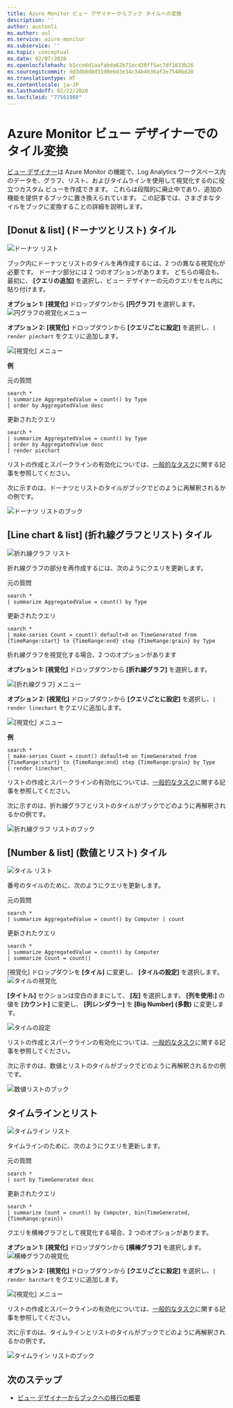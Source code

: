 ```yaml
---
title: Azure Monitor ビュー デザイナーからブック タイルへの変換
description: ''
author: austonli
ms.author: aul
ms.service: azure-monitor
ms.subservice: ''
ms.topic: conceptual
ms.date: 02/07/2020
ms.openlocfilehash: b1cce6d1aafabda62b71ecd38ff5ac7df1033b26
ms.sourcegitcommit: dd3db8d8d31d0ebd3e34c34b4636af2e7540bd20
ms.translationtype: HT
ms.contentlocale: ja-JP
ms.lasthandoff: 02/22/2020
ms.locfileid: "77561988"
---
```

# <a name="azure-monitor-view-designer-tile-conversions"></a>Azure Monitor ビュー デザイナーでのタイル変換
[ビュー デザイナー](view-designer.md)は Azure Monitor の機能で、Log Analytics ワークスペース内のデータを、グラフ、リスト、およびタイムラインを使用して視覚化するのに役立つカスタム ビューを作成できます。 これらは段階的に廃止中であり、追加の機能を提供するブックに置き換えられています。 この記事では、さまざまなタイルをブックに変換することの詳細を説明します。

## <a name="donut--list-tile"></a>[Donut & list] (ドーナツとリスト) タイル

![ドーナツ リスト](media/view-designer-conversion-tiles/donut-list.png)

ブック内にドーナツとリストのタイルを再作成するには、2 つの異なる視覚化が必要です。 ドーナツ部分には 2 つのオプションがあります。
どちらの場合も、最初に、 **[クエリの追加]** を選択し、ビュー デザイナーの元のクエリをセル内に貼り付けます。

**オプション 1:** **[視覚化]** ドロップダウンから **[円グラフ]** を選択します。![円グラフの視覚化メニュー](media/view-designer-conversion-tiles/pie-chart.png)

**オプション 2:** **[視覚化]** ドロップダウンから **[クエリごとに設定]** を選択し、`| render piechart` をクエリに追加します。

 ![[視覚化] メニュー](media/view-designer-conversion-tiles/set-by-query.png)

**例**

元の質問
```KQL
search * 
| summarize AggregatedValue = count() by Type 
| order by AggregatedValue desc
```

更新されたクエリ
```KQL
search * 
| summarize AggregatedValue = count() by Type 
| order by AggregatedValue desc 
| render piechart
```

リストの作成とスパークラインの有効化については、[一般的なタスク](view-designer-conversion-tasks.md)に関する記事を参照してください。

次に示すのは、ドーナツとリストのタイルがブックでどのように再解釈されるかの例です。

![ドーナツ リストのブック](media/view-designer-conversion-tiles/donut-workbooks.png)

## <a name="line-chart--list-tile"></a>[Line chart & list] (折れ線グラフとリスト) タイル
![折れ線グラフ リスト](media/view-designer-conversion-tiles/line-list.png) 

折れ線グラフの部分を再作成するには、次のようにクエリを更新します。

元の質問
```KQL
search * 
| summarize AggregatedValue = count() by Type
```

更新されたクエリ
```KQL
search * 
| make-series Count = count() default=0 on TimeGenerated from {TimeRange:start} to {TimeRange:end} step {TimeRange:grain} by Type
```

折れ線グラフを視覚化する場合、2 つのオプションがあります

**オプション 1:** **[視覚化]** ドロップダウンから **[折れ線グラフ]** を選択します。
 
 ![[折れ線グラフ] メニュー](media/view-designer-conversion-tiles/line-visualization.png)

**オプション 2:** **[視覚化]** ドロップダウンから **[クエリごとに設定]** を選択し、`| render linechart` をクエリに追加します。

 ![[視覚化] メニュー](media/view-designer-conversion-tiles/set-by-query.png)

**例**

```KQL
search * 
| make-series Count = count() default=0 on TimeGenerated from {TimeRange:start} to {TimeRange:end} step {TimeRange:grain} by Type 
| render linechart_
```

リストの作成とスパークラインの有効化については、[一般的なタスク](view-designer-conversion-tasks.md)に関する記事を参照してください。

次に示すのは、折れ線グラフとリストのタイルがブックでどのように再解釈されるかの例です。

![折れ線グラフ リストのブック](media/view-designer-conversion-tiles/line-workbooks.png)

## <a name="number--list-tile"></a>[Number & list] (数値とリスト) タイル

 ![タイル リスト](media/view-designer-conversion-tiles/tile-list-example.png)

番号のタイルのために、次のようにクエリを更新します。

元の質問
```KQL
search * 
| summarize AggregatedValue = count() by Computer | count
```

更新されたクエリ
```KQL
search *
| summarize AggregatedValue = count() by Computer 
| summarize Count = count()
```

[視覚化] ドロップダウンを **[タイル]** に変更し、 **[タイルの設定]** を選択します。
 ![タイルの視覚化](media/view-designer-conversion-tiles/tile-visualization.png)

**[タイトル]** セクションは空白のままにして、 **[左]** を選択します。 **[列を使用:]** の値を **[カウント]** に変更し、 **[列レンダラー]** を **[Big Number] (多数)** に変更します。

![タイルの設定](media/view-designer-conversion-tiles/tile-settings.png)

 
リストの作成とスパークラインの有効化については、[一般的なタスク](view-designer-conversion-tasks.md)に関する記事を参照してください。

次に示すのは、数値とリストのタイルがブックでどのように再解釈されるかの例です。

![数値リストのブック](media/view-designer-conversion-tiles/number-workbooks.png)

## <a name="timeline--list"></a>タイムラインとリスト

 ![タイムライン リスト](media/view-designer-conversion-tiles/time-list.png)

タイムラインのために、次のようにクエリを更新します。

元の質問
```KQL
search * 
| sort by TimeGenerated desc
```

更新されたクエリ
```KQL
search * 
| summarize Count = count() by Computer, bin(TimeGenerated,{TimeRange:grain})
```

クエリを横棒グラフとして視覚化する場合、2 つのオプションがあります。

**オプション 1:** **[視覚化]** ドロップダウンから **[横棒グラフ]** を選択します。![横棒グラフの視覚化](media/view-designer-conversion-tiles/bar-visualization.png)
 
**オプション 2:** **[視覚化]** ドロップダウンから **[クエリごとに設定]** を選択し、`| render barchart` をクエリに追加します。

 ![[視覚化] メニュー](media/view-designer-conversion-tiles/set-by-query.png)

 
リストの作成とスパークラインの有効化については、[一般的なタスク](view-designer-conversion-tasks.md)に関する記事を参照してください。

次に示すのは、タイムラインとリストのタイルがブックでどのように再解釈されるかの例です。

![タイムライン リストのブック](media/view-designer-conversion-tiles/time-workbooks.png)

## <a name="next-steps"></a>次のステップ

- [ビュー デザイナーからブックへの移行の概要](view-designer-conversion-overview.md)
